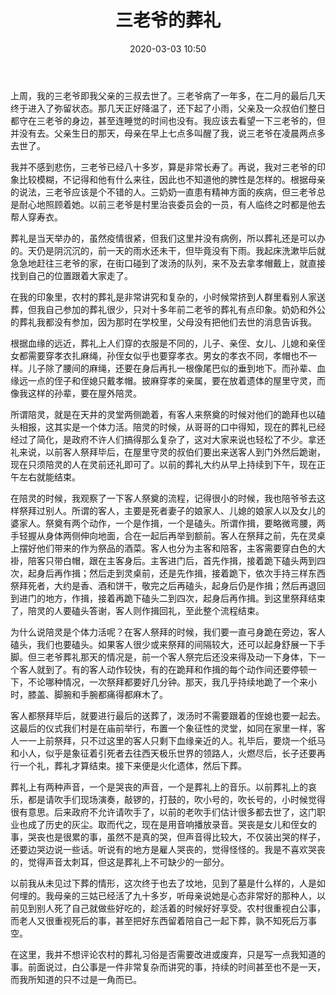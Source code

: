 ﻿---
layout: post
title: 三老爷的葬礼
date: 2020-03-03 10:50
categories: essay
tags: 杂谈 故乡
---

上周，我的三老爷即我父亲的三叔去世了。三老爷病了一年多，在二月的最后几天终于进入了弥留状态。那几天正好降温了，还下起了小雨，父亲及一众叔伯们整日都守在三老爷的身边，甚至连睡觉的时间也没有。我应该去看望一下三老爷的，但并没有去。父亲生日的那天，母亲在早上七点多叫醒了我，说三老爷在凌晨两点多去世了。

我并不感到悲伤，三老爷已经八十多岁，算是非常长寿了。再说，我对三老爷的印象比较模糊，不记得和他有什么来往，因此也不知道他的脾性是怎样的。根据母亲的说法，三老爷应该是个不错的人。三奶奶一直患有精神方面的疾病，但三老爷总是耐心地照顾着她。以前三老爷是村里治丧委员会的一员，有人临终之时都是他去帮人穿寿衣。

葬礼是当天举办的，虽然疫情很紧，但我们这里并没有病例，所以葬礼还是可以办的。天仍是阴沉沉的，前一天的雨水还未干，但毕竟没有下雨。我起床洗漱毕后就急急地赶往三老爷的家，在街口碰到了泼汤的队列，来不及去拿孝帽戴上，就直接找到自己的位置跟着大家走了。

在我的印象里，农村的葬礼是非常讲究和复杂的，小时候常挤到人群里看别人家送葬，但我自己参加的葬礼很少，只对十多年前二老爷的葬礼有点印象。奶奶和外公的葬礼我都没有参加，因为那时在学校里，父母没有把他们去世的消息告诉我。

根据血缘的远近，葬礼上人们穿的衣服是不同的，儿子、亲侄、女儿、儿媳和亲侄女都需要穿孝衣扎麻绳，孙侄女似乎也要穿孝衣。男女的孝衣不同，孝帽也不一样。儿子除了腰间的麻绳，还要在身后再扎一根像尾巴似的垂到地下。而孙辈、血缘远一点的侄子和侄媳只戴孝帽。披麻穿孝的亲属，要在放着遗体的屋里守灵，而像我这样的孙辈，要在屋外陪灵。

所谓陪灵，就是在天井的灵堂两侧跪着，有客人来祭奠的时候对他们的跪拜也以磕头相报，这其实是一个体力活。陪灵的时候，从哥哥的口中得知，现在的葬礼已经经过了简化，是政府不许人们搞得那么复杂了，这对大家来说也轻松了不少。拿还礼来说，以前客人祭拜毕后，在屋里守灵的叔伯们要出来送客人到门外然后跪谢，现在只须陪灵的人在灵前还礼即可了。以前的葬礼大约从早上持续到下午，现在正午左右就能结束。

在陪灵的时候，我观察了一下客人祭奠的流程，记得很小的时候，我也陪爷爷去这样祭拜过别人。所谓的客人，主要是死者妻子的娘家人、儿媳的娘家人以及女儿的婆家人。祭奠有两个动作，一个是作揖，一个是磕头。所谓作揖，要略微弯腰，两手轻握从身体两侧伸向地面，合在一起后再举到额前。客人在祭拜之前，先在灵桌上摆好他们带来的作为祭品的酒菜。客人也分为主客和陪客，主客需要穿白色的大褂，陪客只带白帽，跟在主客身后。主客进门后，首先作揖，接着跪下磕头两到四次，起身后再作揖；然后走到灵桌前，还是先作揖，接着跪下，依次手持三样东西祭拜死者，大约是香、酒和饼干，敬完之后再磕头，起身后仍是作揖；然后再退回到进门的地方，作揖，接着再跪下磕头二到四次，起身后再作揖。到这里祭拜结束了，陪灵的人要磕头答谢，客人则作揖回礼，至此整个流程结束。

为什么说陪灵是个体力活呢？在客人祭拜的时候，我们要一直弓身跪在旁边，客人磕头，我们也要磕头。如果客人很少或来祭拜的间隔较大，还可以起身舒展一下手脚。但三老爷葬礼那天的情况是，前一个客人祭完后还没来得及动一下身体，下一个客人就到了。有的客人动作较快，有的在跪拜和作揖的每个动作间还要停顿一下，不论哪种情况，一次祭拜都要好几分钟。那天，我几乎持续地跪了一个来小时，膝盖、脚腕和手腕都痛得都麻木了。

客人都祭拜毕后，就要进行最后的送葬了，泼汤时不需要跟着的侄媳也要一起去。这最后的仪式我们村是在庙前举行，布置一个象征性的灵堂，如同在家里一样，客人一一上前祭拜，只不过这里的客人只剩下血缘亲近的人。礼毕后，要烧一个纸马和小人，似乎是象征着引死者去往西天极乐世界的领路人，火燃尽后，长子还要再行一个礼，葬礼才算结束。接下来便是火化遗体，然后下葬。

葬礼上有两种声音，一个是哭丧的声音，一个是葬礼上的音乐。以前葬礼上的哀乐，都是请吹手们现场演奏，敲锣的，打鼓的，吹小号的，吹长号的，小时候觉得很有意思。后来政府不允许请吹手了，以前的老吹手们估计很多都去世了，这门职业也成了历史的灰尘。取而代之，现在是用音响播放录音。哭丧是女儿和侄女的事，哭丧也是很累的事，虽然不是真的哭，但声音得比较大，不仅装出哭的样子，还要边哭边说一些话。听说有的地方是雇人哭丧的，觉得怪怪的。我是不喜欢哭丧的，觉得声音太刺耳，但这是葬礼上不可缺少的一部分。

以前我从未见过下葬的情形，这次终于也去了坟地，见到了墓是什么样的，人是如何埋的。我母亲的三姑已经活了九十多岁，听母亲说她是心态非常好的那种人，以前见到别人死了自己就做些好吃的，趁活着的时候好好享受。农村很重视白公事，而老人又很重视死后的事，甚至把好东西留着陪自己一起下葬，孰不知死后万事空。

在这里，我并不想评论农村的葬礼习俗是否需要改进或废弃，只是写一点我知道的事。前面说过，白公事是一件非常复杂而讲究的事，持续的时间甚至也不是一天，而我所知道的只不过是一角而已。